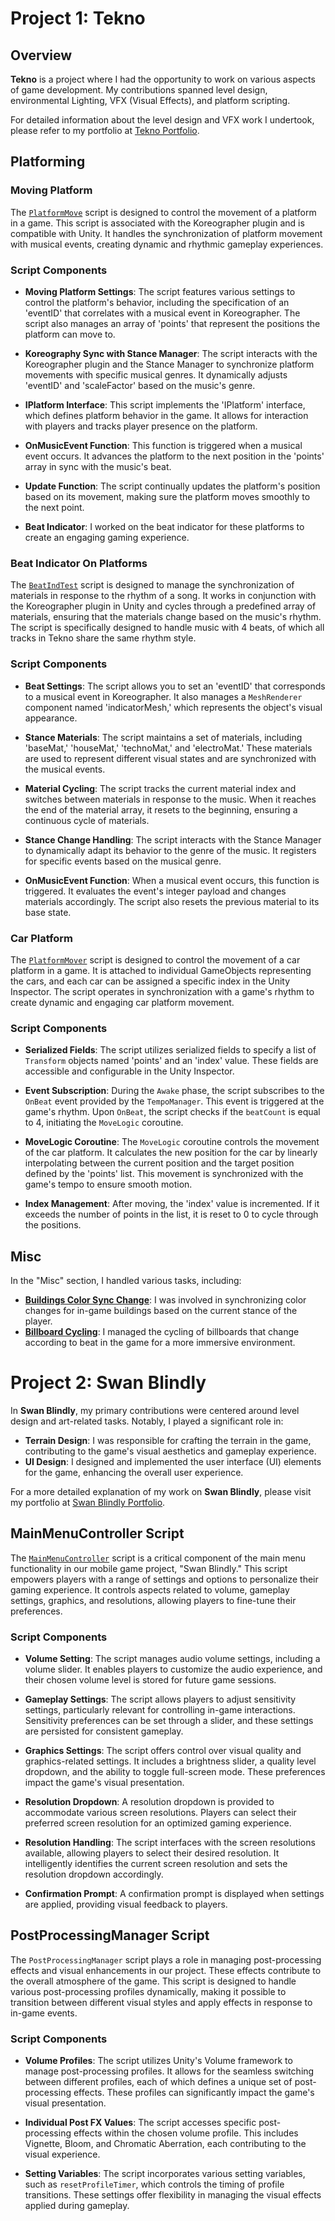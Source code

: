 # Project 1: Tekno

## Overview

**Tekno** is a project where I had the opportunity to work on various aspects of game development. My contributions spanned level design, environmental Lighting, VFX (Visual Effects), and platform scripting.

For detailed information about the level design and VFX work I undertook, please refer to my portfolio at [Tekno Portfolio](https://brandonsurin8.wixsite.com/website/tekno).

## Platforming

### Moving Platform

The [`PlatformMove`](https://github.com/qiuji10/Tekno/blob/b35cd453d5fcd61f4fdc85e49ce8b23c962ef7e2/Assets/3_Scripts/Platform/PlatformMove.cs#L67-L108) script is designed to control the movement of a platform in a game. This script is associated with the Koreographer plugin and is compatible with Unity. It handles the synchronization of platform movement with musical events, creating dynamic and rhythmic gameplay experiences.

### Script Components

- **Moving Platform Settings**: The script features various settings to control the platform's behavior, including the specification of an 'eventID' that correlates with a musical event in Koreographer. The script also manages an array of 'points' that represent the positions the platform can move to.

- **Koreography Sync with Stance Manager**: The script interacts with the Koreographer plugin and the Stance Manager to synchronize platform movements with specific musical genres. It dynamically adjusts 'eventID' and 'scaleFactor' based on the music's genre.

- **IPlatform Interface**: This script implements the 'IPlatform' interface, which defines platform behavior in the game. It allows for interaction with players and tracks player presence on the platform.

- **OnMusicEvent Function**: This function is triggered when a musical event occurs. It advances the platform to the next position in the 'points' array in sync with the music's beat.

- **Update Function**: The script continually updates the platform's position based on its movement, making sure the platform moves smoothly to the next point.

- **Beat Indicator**: I worked on the beat indicator for these platforms to create an engaging gaming experience.

### Beat Indicator On Platforms 

The [`BeatIndTest`](https://github.com/qiuji10/Tekno/blob/b35cd453d5fcd61f4fdc85e49ce8b23c962ef7e2/Assets/3_Scripts/Platform/BeatIndTest.cs#L59-L122) script is designed to manage the synchronization of materials in response to the rhythm of a song. It works in conjunction with the Koreographer plugin in Unity and cycles through a predefined array of materials, ensuring that the materials change based on the music's rhythm. The script is specifically designed to handle music with 4 beats, of which all tracks in Tekno share the same rhythm style.

### Script Components

- **Beat Settings**: The script allows you to set an 'eventID' that corresponds to a musical event in Koreographer. It also manages a `MeshRenderer` component named 'indicatorMesh,' which represents the object's visual appearance.

- **Stance Materials**: The script maintains a set of materials, including 'baseMat,' 'houseMat,' 'technoMat,' and 'electroMat.' These materials are used to represent different visual states and are synchronized with the musical events.

- **Material Cycling**: The script tracks the current material index and switches between materials in response to the music. When it reaches the end of the material array, it resets to the beginning, ensuring a continuous cycle of materials.

- **Stance Change Handling**: The script interacts with the Stance Manager to dynamically adapt its behavior to the genre of the music. It registers for specific events based on the musical genre.

- **OnMusicEvent Function**: When a musical event occurs, this function is triggered. It evaluates the event's integer payload and changes materials accordingly. The script also resets the previous material to its base state.

### Car Platform 

The [`PlatformMover`](https://github.com/qiuji10/Tekno/blob/b35cd453d5fcd61f4fdc85e49ce8b23c962ef7e2/Assets/3_Scripts/Platform/Testing%20Platform%20Visualization/PlatformMover.cs#L1-L51) script is designed to control the movement of a car platform in a game. It is attached to individual GameObjects representing the cars, and each car can be assigned a specific index in the Unity Inspector. The script operates in synchronization with a game's rhythm to create dynamic and engaging car platform movement.

### Script Components

- **Serialized Fields**: The script utilizes serialized fields to specify a list of `Transform` objects named 'points' and an 'index' value. These fields are accessible and configurable in the Unity Inspector.

- **Event Subscription**: During the `Awake` phase, the script subscribes to the `OnBeat` event provided by the `TempoManager`. This event is triggered at the game's rhythm. Upon `OnBeat`, the script checks if the `beatCount` is equal to 4, initiating the `MoveLogic` coroutine.

- **MoveLogic Coroutine**: The `MoveLogic` coroutine controls the movement of the car platform. It calculates the new position for the car by linearly interpolating between the current position and the target position defined by the 'points' list. This movement is synchronized with the game's tempo to ensure smooth motion.

- **Index Management**: After moving, the 'index' value is incremented. If it exceeds the number of points in the list, it is reset to 0 to cycle through the positions.


## Misc

In the "Misc" section, I handled various tasks, including:

- **[Buildings Color Sync Change](https://github.com/qiuji10/Tekno/blob/b35cd453d5fcd61f4fdc85e49ce8b23c962ef7e2/Assets/3_Scripts/MusicSystem/BuildingColorChange.cs#L34-L64)**: I was involved in synchronizing color changes for in-game buildings based on the current stance of the player.
- **[Billboard Cycling](https://github.com/qiuji10/Tekno/blob/b35cd453d5fcd61f4fdc85e49ce8b23c962ef7e2/Assets/3_Scripts/MusicSystem/BillboardCycle.cs#L63-L108)**: I managed the cycling of billboards that change according to beat in the game for a more immersive environment.

# Project 2: Swan Blindly

In **Swan Blindly**, my primary contributions were centered around level design and art-related tasks. Notably, I played a significant role in:

- **Terrain Design**: I was responsible for crafting the terrain in the game, contributing to the game's visual aesthetics and gameplay experience.
- **UI Design**: I designed and implemented the user interface (UI) elements for the game, enhancing the overall user experience.

For a more detailed explanation of my work on **Swan Blindly**, please visit my portfolio at [Swan Blindly Portfolio](https://brandonsurin8.wixsite.com/website/swan-blindly).

## MainMenuController Script

The [`MainMenuController`](https://github.com/Vinnaeysh1507/Swan_Blindly/blob/0c4250966b6da9ef48bec900ced2a74d7683608f/Swan_Blindly/Assets/Brandon/Scripts/MainMenuController.cs#L1) script is a critical component of the main menu functionality in our mobile game project, "Swan Blindly." This script empowers players with a range of settings and options to personalize their gaming experience. It controls aspects related to volume, gameplay settings, graphics, and resolutions, allowing players to fine-tune their preferences.

### Script Components

- **Volume Setting**: The script manages audio volume settings, including a volume slider. It enables players to customize the audio experience, and their chosen volume level is stored for future game sessions.

- **Gameplay Settings**: The script allows players to adjust sensitivity settings, particularly relevant for controlling in-game interactions. Sensitivity preferences can be set through a slider, and these settings are persisted for consistent gameplay.

- **Graphics Settings**: The script offers control over visual quality and graphics-related settings. It includes a brightness slider, a quality level dropdown, and the ability to toggle full-screen mode. These preferences impact the game's visual presentation.

- **Resolution Dropdown**: A resolution dropdown is provided to accommodate various screen resolutions. Players can select their preferred screen resolution for an optimized gaming experience.

- **Resolution Handling**: The script interfaces with the screen resolutions available, allowing players to select their desired resolution. It intelligently identifies the current screen resolution and sets the resolution dropdown accordingly.

- **Confirmation Prompt**: A confirmation prompt is displayed when settings are applied, providing visual feedback to players.

## PostProcessingManager Script

The `PostProcessingManager` script plays a role in managing post-processing effects and visual enhancements in our project. These effects contribute to the overall atmosphere of the game. This script is designed to handle various post-processing profiles dynamically, making it possible to transition between different visual styles and apply effects in response to in-game events.

### Script Components

- **Volume Profiles**: The script utilizes Unity's Volume framework to manage post-processing profiles. It allows for the seamless switching between different profiles, each of which defines a unique set of post-processing effects. These profiles can significantly impact the game's visual presentation.

- **Individual Post FX Values**: The script accesses specific post-processing effects within the chosen volume profile. This includes Vignette, Bloom, and Chromatic Aberration, each contributing to the visual experience.

- **Setting Variables**: The script incorporates various setting variables, such as `resetProfileTimer`, which controls the timing of profile transitions. These settings offer flexibility in managing the visual effects applied during gameplay.

